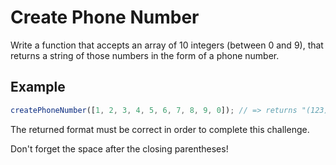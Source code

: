 # Create Phone Number

Write a function that accepts an array of 10 integers (between 0 and 9), that returns a string of those numbers in the form of a phone number.

## Example

```javascript
createPhoneNumber([1, 2, 3, 4, 5, 6, 7, 8, 9, 0]); // => returns "(123) 456-7890"
```

The returned format must be correct in order to complete this challenge.

Don't forget the space after the closing parentheses!
